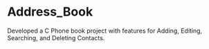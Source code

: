 # Address_Book
Developed a C Phone book project with features for Adding, Editing, Searching, and Deleting   Contacts.
